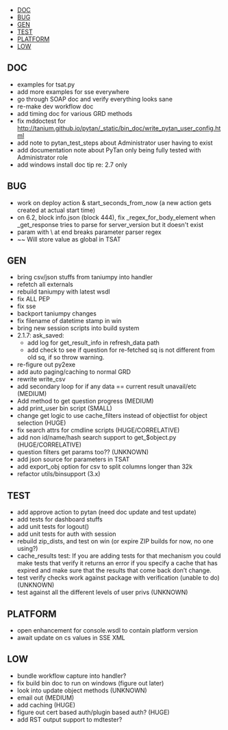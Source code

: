 <!-- MarkdownTOC -->

- [DOC](#doc)
- [BUG](#bug)
- [GEN](#gen)
- [TEST](#test)
- [PLATFORM](#platform)
- [LOW](#low)

<!-- /MarkdownTOC -->

## DOC
* examples for tsat.py
* add more examples for sse everywhere
* go through SOAP doc and verify everything looks sane
* re-make dev workflow doc
* add timing doc for various GRD methods
* fix mddoctest for http://tanium.github.io/pytan/_static/bin_doc/write_pytan_user_config.html
* add note to pytan_test_steps about Administrator user having to exist
* add documentation note about PyTan only being fully tested with Administrator role 
* add windows install doc tip re: 2.7 only

## BUG
* work on deploy action & start_seconds_from_now (a new action gets created at actual start time)
* on 6.2, block info.json (block 444), fix _regex_for_body_element when _get_response tries to parse for server_version but it doesn't exist
* param with \ at end breaks parameter parser regex
* ~~ Will store value as global in TSAT

## GEN
* bring csv/json stuffs from taniumpy into handler
* refetch all externals
* rebuild taniumpy with latest wsdl
* fix ALL PEP
* fix sse
* backport taniumpy changes
* fix filename of datetime stamp in win
* bring new session scripts into build system
* 2.1.7: ask_saved: 
  * add log for get_result_info in refresh_data path
  * add check to see if question for re-fetched sq is not different from old sq, if so throw warning. 
* re-figure out py2exe
* add auto paging/caching to normal GRD
* rewrite write_csv
* add secondary loop for if any data == current result unavail/etc (MEDIUM)
* Add method to get question progress (MEDIUM)
* add print_user bin script (SMALL)
* change get logic to use cache_filters instead of objectlist for object selection (HUGE)
* fix search attrs for cmdline scripts (HUGE/CORRELATIVE)
* add non id/name/hash search support to get_$object.py (HUGE/CORRELATIVE)
* question filters get params too?? (UNKNOWN)
* add json source for parameters in TSAT
* add export_obj option for csv to split columns longer than 32k
* refactor utils/binsupport (3.x)

## TEST
* add approve action to pytan (need doc update and test update)
* add tests for dashboard stuffs
* add unit tests for logout()
* add unit tests for auth with session
* rebuild zip_dists, and test on win (or expire ZIP builds for now, no one using?)
* cache_results test: If you are adding tests for that mechanism you could make tests that verify it returns an error if you specify a cache that has expired and make sure that the results that come back don’t change.
* test verify checks work against package with verification (unable to do) (UNKNOWN)
* test against all the different levels of user privs (UNKNOWN)

## PLATFORM
* open enhancement for console.wsdl to contain platform version
* await update on cs values in SSE XML

## LOW
* bundle workflow capture into handler?
* fix build bin doc to run on windows (figure out later)
* look into update object methods (UNKNOWN)
* email out (MEDIUM)
* add caching (HUGE)
* figure out cert based auth/plugin based auth? (HUGE)
* add RST output support to mdtester?
